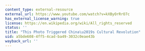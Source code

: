 ```yaml
---
content_type: external-resource
external_url: https://www.youtube.com/watch?v=kXByOrRrO7c
has_external_license_warning: true
license: https://en.wikipedia.org/wiki/All_rights_reserved
status: ''
title: "This Photo Triggered China\u2019s Cultural Revolution"
uid: a5bde608-4ff5-4cad-ba49-3032c0eae43b
wayback_url: ''
---
```

